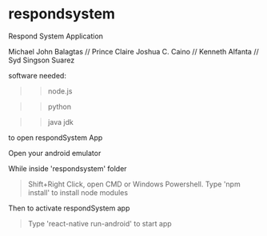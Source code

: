 # respondsystem
Respond System Application

Michael John Balagtas //
Prince Claire Joshua C. Caino //
Kenneth Alfanta //
Syd Singson Suarez

software needed:
>>node.js

>>python

>>java jdk

to open respondSystem App

Open your android emulator 

While inside 'respondsystem' folder
  >Shift+Right Click, open CMD or Windows Powershell.
  >Type 'npm install' to install node modules
  
Then to activate respondSystem app
  >Type 'react-native run-android' to start app
  


